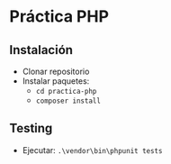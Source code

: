 # Práctica PHP

## Instalación

- Clonar repositorio
- Instalar paquetes:
  - `cd practica-php`
  - `composer install`

## Testing

- Ejecutar: `.\vendor\bin\phpunit tests`
